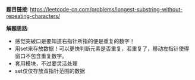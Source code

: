 **题目链接**:
https://leetcode-cn.com/problems/longest-substring-without-repeating-characters/

**解题思路**:
* 感觉突破口是要知道右指针所指的便是重复的数字！
* 用set来存放数据！可以更快判断元素是否重复，若重复了，移动左指针使得窗口不包含重复数字。
* 套用模块，不过要灵活处理
* set仅仅存放双指针范围的数据
